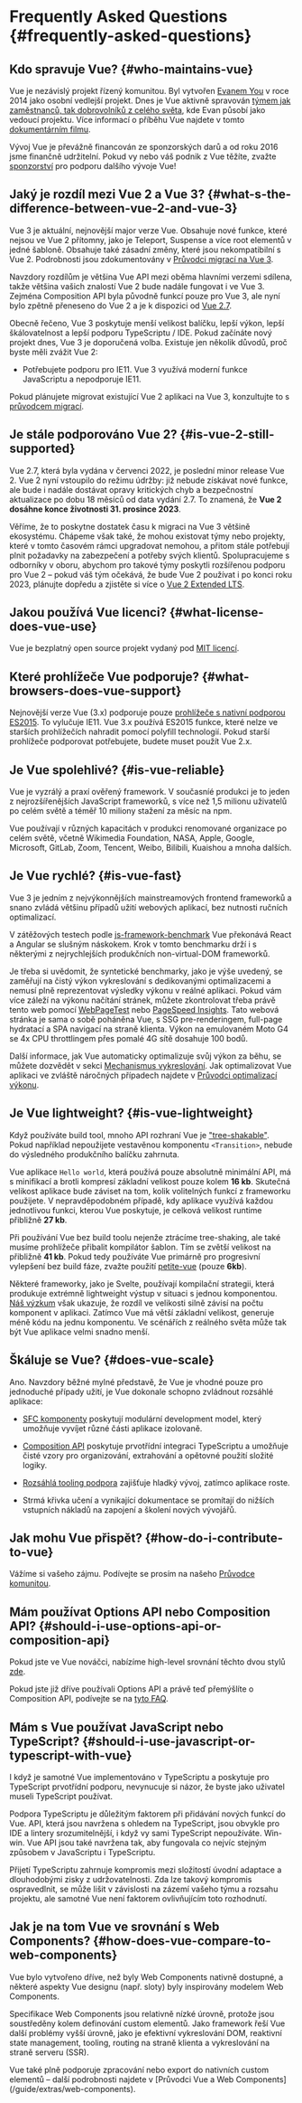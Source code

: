 # Frequently Asked Questions {#frequently-asked-questions}

## Kdo spravuje Vue? {#who-maintains-vue}

Vue je nezávislý projekt řízený komunitou. Byl vytvořen [Evanem You](https://twitter.com/youyuxi) v roce 2014 jako osobní vedlejší projekt. Dnes je Vue aktivně spravován [týmem jak zaměstnanců, tak dobrovolníků z celého světa](/about/team), kde Evan působí jako vedoucí projektu. Více informací o příběhu Vue najdete v tomto [dokumentárním filmu](https://www.youtube.com/watch?v=OrxmtDw4pVI).

Vývoj Vue je převážně financován ze sponzorských darů a od roku 2016 jsme finančně udržitelní. Pokud vy nebo váš podnik z Vue těžíte, zvažte [sponzorství](/sponsor/) pro podporu dalšího vývoje Vue!

## Jaký je rozdíl mezi Vue 2 a Vue 3? {#what-s-the-difference-between-vue-2-and-vue-3}

Vue 3 je aktuální, nejnovější major verze Vue. Obsahuje nové funkce, které nejsou ve Vue 2 přítomny, jako je Teleport, Suspense a více root elementů v jedné šabloně. Obsahuje také zásadní změny, které jsou nekompatibilní s Vue 2. Podrobnosti jsou zdokumentovány v [Průvodci migrací na Vue 3](https://v3-migration.vuejs.org/).

Navzdory rozdílům je většina Vue API mezi oběma hlavními verzemi sdílena, takže většina vašich znalostí Vue 2 bude nadále fungovat i ve Vue 3. Zejména Composition API byla původně funkcí pouze pro Vue 3, ale nyní bylo zpětně přeneseno do Vue 2 a je k dispozici od [Vue 2.7](https://github.com/vuejs/vue/blob/main/CHANGELOG.md#270-2022-07-01).

Obecně řečeno, Vue 3 poskytuje menší velikost balíčku, lepší výkon, lepší škálovatelnost a lepší podporu TypeScriptu / IDE. Pokud začínáte nový projekt dnes, Vue 3 je doporučená volba. Existuje jen několik důvodů, proč byste měli zvážit Vue 2:

- Potřebujete podporu pro IE11. Vue 3 využívá moderní funkce JavaScriptu a nepodporuje IE11.

Pokud plánujete migrovat existující Vue 2 aplikaci na Vue 3, konzultujte to s [průvodcem migrací](https://v3-migration.vuejs.org/).

## Je stále podporováno Vue 2? {#is-vue-2-still-supported}

Vue 2.7, která byla vydána v červenci 2022, je poslední minor release Vue 2. Vue 2 nyní vstoupilo do režimu údržby: již nebude získávat nové funkce, ale bude i nadále dostávat opravy kritických chyb a bezpečnostní aktualizace po dobu 18 měsíců od data vydání 2.7. To znamená, že **Vue 2 dosáhne konce životnosti 31. prosince 2023**.

Věříme, že to poskytne dostatek času k migraci na Vue 3 většině ekosystému. Chápeme však také, že mohou existovat týmy nebo projekty, které v tomto časovém rámci upgradovat nemohou, a přitom stále potřebují plnit požadavky na zabezpečení a potřeby svých klientů. Spolupracujeme s odborníky v oboru, abychom pro takové týmy poskytli rozšířenou podporu pro Vue 2 – pokud váš tým očekává, že bude Vue 2 používat i po konci roku 2023, plánujte dopředu a zjistěte si více o [Vue 2 Extended LTS]( https://v2.vuejs.org/lts/).

## Jakou používá Vue licenci? {#what-license-does-vue-use}

Vue je bezplatný open source projekt vydaný pod [MIT licencí](https://opensource.org/licenses/MIT).

## Které prohlížeče Vue podporuje? {#what-browsers-does-vue-support}

Nejnovější verze Vue (3.x) podporuje pouze [prohlížeče s nativní podporou ES2015](https://caniuse.com/es6). To vylučuje IE11. Vue 3.x používá ES2015 funkce, které nelze ve starších prohlížečích nahradit pomocí polyfill technologií. Pokud starší prohlížeče podporovat potřebujete, budete muset použít Vue 2.x.

## Je Vue spolehlivé? {#is-vue-reliable}

Vue je vyzrálý a praxí ověřený framework. V současníé produkci je to jeden z nejrozšířenějších JavaScript frameworků, s více než 1,5 milionu uživatelů po celém světě a téměř 10 miliony stažení za měsíc na npm.

Vue používají v různých kapacitách v produkci renomované organizace po celém světě, včetně Wikimedia Foundation, NASA, Apple, Google, Microsoft, GitLab, Zoom, Tencent, Weibo, Bilibili, Kuaishou a mnoha dalších.

## Je Vue rychlé? {#is-vue-fast}

Vue 3 je jedním z nejvýkonnějších mainstreamových frontend frameworků a snano zvládá většinu případů užití webových aplikací, bez nutnosti ručních optimalizací.

V zátěžových testech podle [js-framework-benchmark](https://krausest.github.io/js-framework-benchmark/current.html) Vue překonává React a Angular se slušným náskokem. Krok v tomto benchmarku drží i s některými z nejrychlejších produkčních non-virtual-DOM frameworků.

Je třeba si uvědomit, že syntetické benchmarky, jako je výše uvedený, se zaměřují na čistý výkon vykreslování s dedikovanými optimalizacemi a nemusí plně reprezentovat výsledky výkonu v reálné aplikaci. Pokud vám více záleží na výkonu načítání stránek, můžete zkontrolovat třeba právě tento web pomocí [WebPageTest](https://www.webpagetest.org/lighthouse) nebo [PageSpeed Insights](https://pagespeed.web.dev/). Tato webová stránka je sama o sobě poháněna Vue, s SSG pre-renderingem, full-page hydratací a SPA navigací na straně klienta. Výkon na emulovaném Moto G4 se 4x CPU throttlingem přes pomalé 4G sítě dosahuje 100 bodů.

Další informace, jak Vue automaticky optimalizuje svůj výkon za běhu, se můžete dozvědět v sekci [Mechanismus vykreslování](/guide/extras/rendering-mechanism). Jak optimalizovat Vue aplikaci ve zvláště náročných případech najdete v [Průvodci optimalizací výkonu]( /guide/best-practices/performance).

## Je Vue lightweight? {#is-vue-lightweight}

Když používáte build tool, mnoho API rozhraní Vue je ["tree-shakable"](https://developer.mozilla.org/en-US/docs/Glossary/Tree_shaking). Pokud například nepoužijete vestavěnou komponentu `<Transition>`, nebude do výsledného produkčního balíčku zahrnuta.

Vue aplikace `Hello world`, která používá pouze absolutně minimální API, má s minifikací a brotli kompresí základní velikost pouze kolem **16 kb**. Skutečná velikost aplikace bude záviset na tom, kolik volitelných funkcí z frameworku použijete. V nepravděpodobném případě, kdy aplikace využívá každou jednotlivou funkci, kterou Vue poskytuje, je celková velikost runtime přibližně **27 kb**.

Při používání Vue bez build toolu nejenže ztrácíme tree-shaking, ale také musíme prohlížeče přibalit kompilátor šablon. Tím se zvětší velikost na přibližně **41 kb**. Pokud tedy používáte Vue primárně pro progresivní vylepšení bez build fáze, zvažte použití [petite-vue](https://github.com/vuejs/petite-vue) (pouze **6kb**).

Některé frameworky, jako je Svelte, používají kompilační strategii, která produkuje extrémně lightweight výstup v situaci s jednou komponentou. [Náš výzkum](https://github.com/yyx990803/vue-svelte-size-analysis) však ukazuje, že rozdíl ve velikosti silně závisí na počtu komponent v aplikaci. Zatímco Vue má větší základní velikost, generuje méně kódu na jednu komponentu. Ve scénářích z reálného světa může tak být Vue aplikace velmi snadno menší.

## Škáluje se Vue? {#does-vue-scale}

Ano. Navzdory běžné mylné představě, že Vue je vhodné pouze pro jednoduché případy užití, je Vue dokonale schopno zvládnout rozsáhlé aplikace:

- [SFC komponenty](/guide/scaling-up/sfc) poskytují modulární development model, který umožňuje vyvíjet různé části aplikace izolovaně.

- [Composition API](/guide/reusability/composables) poskytuje prvotřídní integraci TypeScriptu a umožňuje čisté vzory pro organizování, extrahování a opětovné použití složité logiky.

- [Rozsáhlá tooling podpora](/guide/scaling-up/tooling) zajišťuje hladký vývoj, zatímco aplikace roste.

- Strmá křivka učení a vynikající dokumentace se promítají do nižších vstupních nákladů na zapojení a školení nových vývojářů.

## Jak mohu Vue přispět? {#how-do-i-contribute-to-vue}

Vážíme si vašeho zájmu. Podívejte se prosím na našeho [Průvodce komunitou](/about/community-guide).

## Mám používat Options API nebo Composition API? {#should-i-use-options-api-or-composition-api}

Pokud jste ve Vue nováčci, nabízíme high-level srovnání těchto dvou stylů [zde](/guide/introduction#which-to-choose).

Pokud jste již dříve používali Options API a právě teď přemýšlíte o Composition API, podívejte se na [tyto FAQ](/guide/extras/composition-api-faq).

## Mám s Vue používat JavaScript nebo TypeScript? {#should-i-use-javascript-or-typescript-with-vue}

I když je samotné Vue implementováno v TypeScriptu a poskytuje pro TypeScript prvotřídní podporu, nevynucuje si názor, že byste jako uživatel museli TypeScript používat.

Podpora TypeScriptu je důležitým faktorem při přidávání nových funkcí do Vue. API, která jsou navržena s ohledem na TypeScript, jsou obvykle pro IDE a lintery srozumitelnější, i když vy sami TypeScript nepoužíváte. Win-win. Vue API jsou také navržena tak, aby fungovala co nejvíc stejným způsobem v JavaScriptu i TypeScriptu.

Přijetí TypeScriptu zahrnuje kompromis mezi složitostí úvodní adaptace a dlouhodobými zisky z udržovatelnosti. Zda lze takový kompromis ospravedlnit, se může lišit v závislosti na zázemí vašeho týmu a rozsahu projektu, ale samotné Vue není faktorem ovlivňujícím toto rozhodnutí.

## Jak je na tom Vue ve srovnání s Web Components? {#how-does-vue-compare-to-web-components}

Vue bylo vytvořeno dříve, než byly Web Components nativně dostupné, a některé aspekty Vue designu (např. sloty) byly inspirovány modelem Web Components.

Specifikace Web Components jsou relativně nízké úrovně, protože jsou soustředěny kolem definování custom elementů. Jako framework řeší Vue další problémy vyšší úrovně, jako je efektivní vykreslování DOM, reaktivní state management, tooling, routing na straně klienta a vykreslování na straně serveru (SSR).

Vue také plně podporuje zpracování nebo export do nativních custom elementů – další podrobnosti najdete v [Průvodci Vue a Web Components] (/guide/extras/web-components).

<!-- ## TODO Jak je na tom Vue ve srovnání s Reactem? -->

<!-- ## TODO Jak je na tom Vue ve srovnání s Angularem? -->
